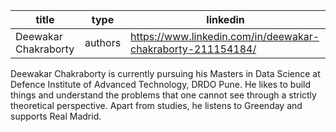 | title                | type    | linkedin                                                    |
| -------------------- | ------- | ----------------------------------------------------------- |
| Deewakar Chakraborty | authors | https://www.linkedin.com/in/deewakar-chakraborty-211154184/ |

Deewakar Chakraborty is currently pursuing his Masters in Data Science at Defence Institute of Advanced Technology, DRDO Pune. He likes to build things and understand the problems that one cannot see through a strictly theoretical perspective. Apart from studies, he listens to Greenday and supports Real Madrid.